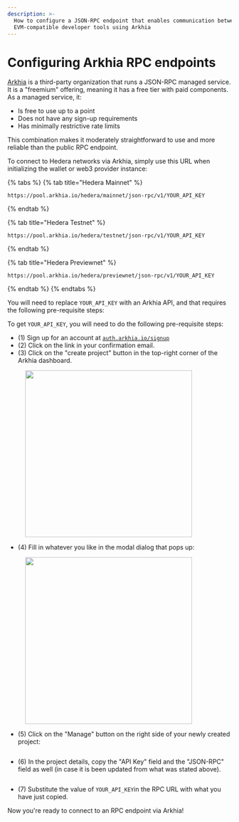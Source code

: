 ```yaml
---
description: >-
  How to configure a JSON-RPC endpoint that enables communication between
  EVM-compatible developer tools using Arkhia
---
```


# Configuring Arkhia RPC endpoints

[Arkhia](https://www.arkhia.io/features/#api-services) is a third-party organization that runs a JSON-RPC managed service. It is a "freemium" offering, meaning it has a free tier with paid components. As a managed service, it:

* Is free to use up to a point
* Does not have any sign-up requirements
* Has minimally restrictive rate limits

This combination makes it moderately straightforward to use and more reliable than the public RPC endpoint.

To connect to Hedera networks via Arkhia, simply use this URL when initializing the wallet or web3 provider instance:

{% tabs %}
{% tab title="Hedera Mainnet" %}
```
https://pool.arkhia.io/hedera/mainnet/json-rpc/v1/YOUR_API_KEY
```
{% endtab %}

{% tab title="Hedera Testnet" %}
```
https://pool.arkhia.io/hedera/testnet/json-rpc/v1/YOUR_API_KEY
```
{% endtab %}

{% tab title="Hedera Previewnet" %}
```
https://pool.arkhia.io/hedera/previewnet/json-rpc/v1/YOUR_API_KEY
```
{% endtab %}
{% endtabs %}

You will need to replace `YOUR_API_KEY` with an Arkhia API, and that requires the following pre-requisite steps:

To get `YOUR_API_KEY`, you will need to do the following pre-requisite steps:

* (1) Sign up for an account at [`auth.arkhia.io/signup`](https://auth.arkhia.io/signup)
* (2) Click on the link in your confirmation email.
* (3) Click on the "create project" button in the top-right corner of the Arkhia dashboard.

<figure><img src="https://i.stack.imgur.com/JY5Ck.png" alt="" width="375"><figcaption></figcaption></figure>

* (4) Fill in whatever you like in the modal dialog that pops up:

<figure><img src="https://i.stack.imgur.com/wYNj3.png" alt="" width="375"><figcaption></figcaption></figure>

* (5) Click on the "Manage" button on the right side of your newly created project:

<figure><img src="https://i.stack.imgur.com/yhCQp.png" alt=""><figcaption></figcaption></figure>

* (6) In the project details, copy the "API Key" field and the "JSON-RPC" field as well (in case it is been updated from what was stated above).

<figure><img src="https://i.stack.imgur.com/f8A1b.png" alt=""><figcaption></figcaption></figure>

* (7) Substitute the value of `YOUR_API_KEY`in the RPC URL with what you have just copied.

Now you're ready to connect to an RPC endpoint via Arkhia!
